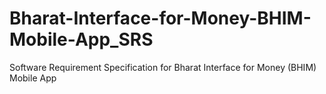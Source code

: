 # Bharat-Interface-for-Money-BHIM-Mobile-App_SRS
Software Requirement Specification for Bharat Interface for Money (BHIM) Mobile App
